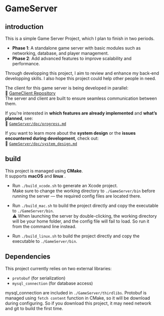 # GameServer
## introduction
This is a simple Game Server Project, which I plan to finish in two periods. 
- **Phase 1**: A standalone game server with basic modules such as networking, database, and player management.
- **Phase 2**: Add advanced features to improve scalability and performance.

Through developping this project, I aim to review and enhance my back-end developping skills. I also hope this project could help other people in need.

The client for this game server is being developed in parallel:  
🔗 [GameClient Repository](https://github.com/RubyDuDo/GameClient)  
The server and client are built to ensure seamless communication between them.

If you're interested in **which features are already implemented** and **what’s planned**, see:  
📄 [`GameServer/doc/progress.md`](GameServer/doc/progress.md)

If you want to learn more about the **system design** or the **issues encountered during development**, check out:  
📄 [`GameServer/doc/system_design.md`](GameServer/doc/system_design.md)


## build
This project is managed using **CMake**.  
It supports **macOS** and **linux** .

- Run `./build_xcode.sh` to generate an Xcode project.  
  Make sure to change the working directory to `./GameServer/bin` before running the server — the required config files are located there.

- Run `./build_mac.sh` to build the project directly and copy the executable to `./GameServer/bin`.  
  ⚠️ When launching the server by double-clicking, the working directory will be your home folder, and the config file will fail to load. So run it from the command line instead.

- Run `./build_linux.sh` to build the project directly and copy the executable to `./GameServer/bin`.  


## Dependencies
This project currently relies on two external libraries:

- `protobuf` (for serialization)
- `mysql_connection` (for database access)

mysql_connection are included in `./GameServer/thirdlibs`. Protobuf is managed using `fetch content` function in CMake, so it will be download during configuring. So if you download this project, it may need network and git to build the first time. 